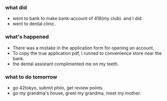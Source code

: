 ### what did
- went to bank to make bank-account of 418(my club). and I did.
- went to dental clinic. 

### what's happened
- There was a mistake in the application form for opening an account.
- To copy the true application pdf, I runned to convenience store near the bank.
- the dental assistant complimented me on my teeth.

### what to do tomorrow
- go 42tokyo, submit philo, get review points.
- go my grandma's house, greet my grandma, meet my mother.
